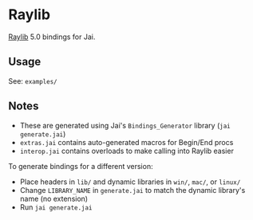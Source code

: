 # Raylib

[Raylib](https://www.raylib.com) 5.0 bindings for Jai.

## Usage

See: `examples/`

## Notes

- These are generated using Jai's `Bindings_Generator` library (`jai generate.jai`)
- `extras.jai` contains auto-generated macros for Begin/End procs
- `interop.jai` contains overloads to make calling into Raylib easier

To generate bindings for a different version:

- Place headers in `lib/` and dynamic libraries in `win/`, `mac/`, or `linux/`
- Change `LIBRARY_NAME` in `generate.jai` to match the dynamic library's name (no extension)
- Run `jai generate.jai`
